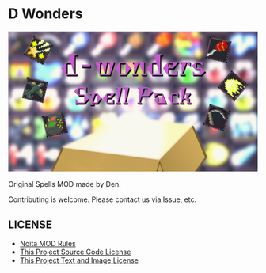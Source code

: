 # D Wonders

![preview_image](./workshop_preview_image.png)

Original Spells MOD made by Den.

Contributing is welcome.
Please contact us via Issue, etc.

## LICENSE

- [Noita MOD Rules](docs/NOITA_MOD_RULES.md)
- [This Project Source Code License](docs/SOURCE_CODE_LICENSE)
- [This Project Text and Image License](docs/TEXT_AND_IMAGE_LICENSE)
